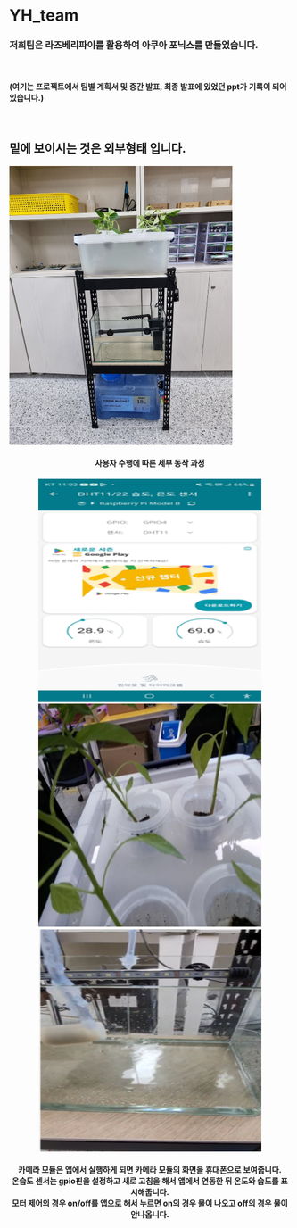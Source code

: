 # YH_team

<h3>저희팀은 라즈베리파이를 활용하여 아쿠아 포닉스를 만들었습니다.</h3><br>

<h4>(여기는 프로젝트에서 팀별 계획서 및 중간 발표, 최종 발표에 있었던 ppt가 기록이 되어있습니다.)</h4><br>

<h2>밑에 보이시는 것은 외부형태 입니다.</h2>

<img src="img/외부형태.jpg" alt="" width="400" height="500">


<h4 style="text-align: center;">사용자 수행에 따른 세부 동작 과정</h4>
    <div style="text-align: center;"><img src="img/온습도.png" alt="" width="400" height="400"> <img src="img/카메라.png" alt="" width="400" height="400"> <img             src="img/수중모터.png" alt="" width="400" height="400"></div>
    <h4 style="text-align: center;">카메라 모듈은 앱에서 실행하게 되면 카메라 모듈의 화면을 휴대폰으로 보여줍니다.<br>
    온습도 센서는 gpio핀을 설정하고 새로 고침을 해서 앱에서 연동한 뒤 온도와 습도를 표시해줍니다.<br>
    모터 제어의 경우 on/off를 앱으로 해서 누르면 on의 경우 물이 나오고 off의 경우 물이 안나옵니다.</h4><br><br>

